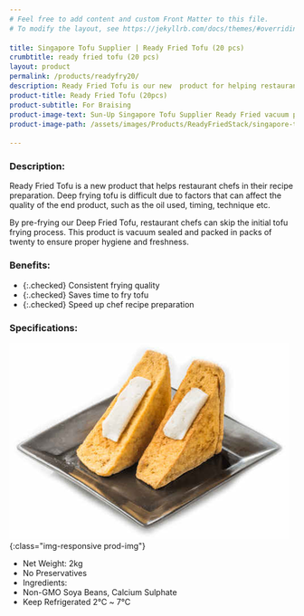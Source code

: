 ```yaml
---
# Feel free to add content and custom Front Matter to this file.
# To modify the layout, see https://jekyllrb.com/docs/themes/#overriding-theme-defaults

title: Singapore Tofu Supplier | Ready Fried Tofu (20 pcs)
crumbtitle: ready fried tofu (20 pcs)
layout: product
permalink: /products/readyfry20/
description: Ready Fried Tofu is our new  product for helping restaurant chefs who deep fry their tofu. Ready Fried Tofu is pre-fried beforehand by us to ensure consistent quality and freshness before sending to our customers. This version is for customers who prefer to order in bulk. It is vacuum packed to ensure freshness and quality.
product-title: Ready Fried Tofu (20pcs)
product-subtitle: For Braising
product-image-text: Sun-Up Singapore Tofu Supplier Ready Fried vacuum packed
product-image-path: /assets/images/Products/ReadyFriedStack/singapore-tofu-supplier-sun-up-ready-fried-tofu-vacuum.jpg

---
```

### Description:
Ready Fried Tofu is a new product that helps restaurant chefs in their recipe preparation. 
Deep frying tofu is difficult due to factors that can affect 
the quality of the end product, such as the oil used, timing, technique etc.


By pre-frying our Deep Fried Tofu, restaurant chefs can skip the initial tofu frying process. 
This product is vacuum sealed and packed in packs of twenty to ensure proper hygiene and freshness.

### Benefits:
- {:.checked} Consistent frying quality
- {:.checked} Saves time to fry tofu
- {:.checked} Speed up chef recipe preparation

### Specifications:
![Sun-Up Singapore Tofu Supplier niang tofu product example](/assets/images/Products/ReadyFriedStack/singapore-tofu-supplier-sun-up-ready-fried-tofu-vacuum-product-thumbnail.jpeg){:class="img-responsive prod-img"}
-  Net Weight: 2kg
-  No Preservatives
-  Ingredients:
-  Non-GMO Soya Beans, Calcium Sulphate
-  Keep Refrigerated 2℃ ~ 7℃